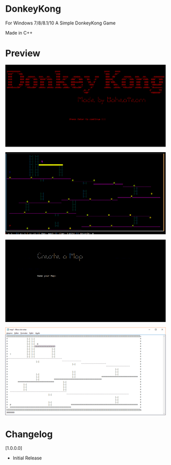 # DonkeyKong

For Windows 7/8/8.1/10
A Simple DonkeyKong Game

Made in C++

# Preview

![1](Documents/DKStartScreen.gif)

![2](Documents/DKStage1.gif)

![3](Documents/DKMapCreator.gif)

![4](Documents/DKSaveMap.png)

# Changelog
[1.0.0.0]
* Initial Release